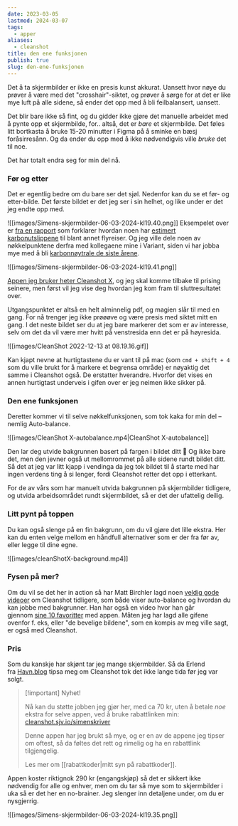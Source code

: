 ```yaml
---
date: 2023-03-05
lastmod: 2024-03-07
tags:
  - apper
aliases:
  - cleanshot
title: den ene funksjonen
publish: true
slug: den-ene-funksjonen
---
```

Det å ta skjermbilder er ikke en presis kunst akkurat. Uansett hvor nøye du prøver å være med det "crosshair"-siktet, og prøver å sørge for at det er like mye luft på alle sidene, så ender det opp med å bli feilbalansert, uansett.

Det blir bare ikke så fint, og du gidder ikke gjøre det manuelle arbeidet med å pynte opp et skjermbilde, for.. altså, det er _bare_ et skjermbilde. Det føles litt bortkasta å bruke 15-20 minutter i Figma på å sminke en bæsj foråsirresånn. Og da ender du opp med å ikke nødvendigvis ville _bruke_ det til noe.

Det har totalt endra seg for min del nå.

### Før og etter

Det er egentlig bedre om du bare ser det sjøl. Nedenfor kan du se et før- og etter-bilde. Det første bildet er det jeg ser i sin helhet, og like under er det jeg endte opp med.

![[images/Simens-skjermbilder-06-03-2024-kl19.40.png]]
Eksempelet over er [fra en rapport](https://klimatsmartsemester.se/sites/default/files/metodrapport-klimatsmart-semester-version3.pdf?ref=simen-skriver) som forklarer hvordan noen har [estimert karbonutslippene](https://klimatsmartsemester.se/?ref=simen-skriver) til blant annet flyreiser. Og jeg ville dele noen av nøkkelpunktene derfra med kollegaene mine i Variant, siden vi har jobba mye med å bli [karbonnøytrale de siste årene](https://blog.variant.no/n%C3%A5dde-vi-m%C3%A5let-om-karbonn%C3%B8ytralitet-5f95c4114285?ref=simen-skriver).

![[images/Simens-skjermbilder-06-03-2024-kl19.41.png]]

[Appen jeg bruker heter Cleanshot X](cleanshot.sjv.io/simenskriver), og jeg skal komme tilbake til prising seinere, men først vil jeg vise deg hvordan jeg kom fram til sluttresultatet over. 

Utgangspunktet er altså en helt alminnelig pdf, og magien slår til med en gang. For nå trenger jeg ikke prøøøve og være presis med siktet mitt en gang. I det neste bildet ser du at jeg bare markerer det som er av interesse, selv om det da vil være mer hvitt på venstresida enn det er på høyresida.

![[images/CleanShot 2022-12-13 at 08.19.16.gif]]

Kan kjapt nevne at hurtigtastene du er vant til på mac (som `cmd + shift + 4` som du ville brukt for å markere et begrensa område) er nøyaktig det samme i Cleanshot også. De erstatter hverandre. Hvorfor det vises en annen hurtigtast underveis i gifen over er jeg neimen ikke sikker på.

### Den ene funksjonen

Deretter kommer vi til selve nøkkelfunksjonen, som tok kaka for min del – nemlig Auto-balance.

![[images/CleanShot X-autobalance.mp4|CleanShot X-autobalance]]

Den lar deg utvide bakgrunnen basert på fargen i bildet ditt 🤯 Og ikke bare det, men den jevner også ut mellomrommet på alle sidene rundt bildet ditt. Så det at jeg var litt kjapp i vendinga da jeg tok bildet til å starte med har ingen verdens ting å si lenger, fordi Cleanshot retter det opp i etterkant.

For de av vårs som har manuelt utvida bakgrunnen på skjermbilder tidligere, og utvida arbeidsområdet rundt skjermbildet, så er det der ufattelig deilig.

### Litt pynt på toppen

Du kan også slenge på en fin bakgrunn, om du vil gjøre det lille ekstra. Her kan du enten velge mellom en håndfull alternativer som er der fra før av, eller legge til dine egne.

![[images/cleanShotX-background.mp4]]

### Fysen på mer?

Om du vil se det her in action så har Matt Birchler lagd noen [veldig gode videoer](https://youtu.be/4_rPJ3sn-Dw?t=232&ref=simen-skriver) om Cleanshot tidligere, som både viser auto-balance og hvordan du kan jobbe med bakgrunner. Han har også en video hvor han går gjennom [sine 10 favoritter](https://www.youtube.com/watch?v=R1ZJk1Qci6Q&ref=simen-skriver) med appen. Måten jeg har lagd alle gifene ovenfor f. eks, eller "de bevelige bildene", som en kompis av meg ville sagt, er også med Cleanshot.

### Pris

Som du kanskje har skjønt tar jeg mange skjermbilder. Så da Erlend fra [Havn.blog](https://www.havn.blog/?ref=simen-skriver) tipsa meg om Cleanshot tok det ikke lange tida før jeg var solgt.

> [!important] Nyhet!
> 
> Nå kan du støtte jobben jeg gjør her, med ca 70 kr, uten å betale *noe* ekstra for selve appen, ved å bruke rabattlinken min: [cleanshot.sjv.io/simenskriver](https://cleanshot.sjv.io/simenskriver)
> 
> Denne appen har jeg brukt så mye, og er en av de appene jeg tipser om oftest, så da føltes det rett og rimelig og ha en rabattlink tilgjengelig.
> 
> Les mer om [[rabattkoder|mitt syn på rabattkoder]].

Appen koster riktignok 290 kr (engangskjøp) så det er sikkert ikke nødvendig for alle og enhver, men om du tar så mye som to skjermbilder i uka så er det her en no-brainer. Jeg slenger inn detaljene under, om du er nysgjerrig.

![[images/Simens-skjermbilder-06-03-2024-kl19.35.png]]
